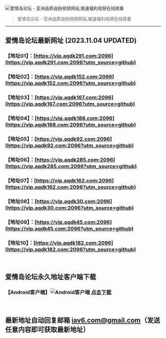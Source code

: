 ![爱情岛论坛 - 亚洲品质自拍视频网站,极速福利视频在线观看](http://ww1.sinaimg.cn/large/007drMcOgy1g5i6x3ua0xj30eg0393yo.jpg)
> 爱情岛论坛 - 亚洲品质自拍视频网站,极速福利视频在线观看

---

## 爱情岛论坛最新网址 (2023.11.04 UPDATED)
### 【地址01】：[https://vip.aqdk291.com:2096](https://vip.aqdk291.com:2096?utm_source=github)
### 【地址02】：[https://vip.aqdk152.com:2096](https://vip.aqdk152.com:2096?utm_source=github)
### 【地址03】：[https://vip.aqdk167.com:2096](https://vip.aqdk167.com:2096?utm_source=github)
### 【地址04】：[https://vip.aqdk188.com:2096](https://vip.aqdk188.com:2096?utm_source=github)
### 【地址05】：[https://vip.aqdk92.com:2096](https://vip.aqdk92.com:2096?utm_source=github)
### 【地址06】：[https://vip.aqdk285.com:2096](https://vip.aqdk285.com:2096?utm_source=github)
### 【地址07】：[https://vip.aqdk162.com:2096](https://vip.aqdk162.com:2096?utm_source=github)
### 【地址08】：[https://vip.aqdk30.com:2096](https://vip.aqdk30.com:2096?utm_source=github)
### 【地址09】：[https://vip.aqdk45.com:2096](https://vip.aqdk45.com:2096?utm_source=github)
### 【地址10】：[https://vip.aqdk182.com:2096](https://vip.aqdk182.com:2096?utm_source=github)
<br>

## 爱情岛论坛永久地址客户端下载
### 【Android客户端】![Android客户端](https://ww1.sinaimg.cn/large/007drMcOgy1fzljgv278jj300f00ia9t.jpg) [点击下载](https://app.aqdlt.app/v1/aqdlt_android_0828.apk)

<br>

## 最新地址自动回复邮箱 [iav6.com@gmail.com](mailto:iav6.com@gmail.com)（发送任意内容即可获取最新地址）
